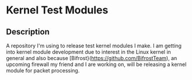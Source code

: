 # Kernel Test Modules
## Description
A repository I'm using to release test kernel modules I make. I am getting into kernel module development due to interest in the Linux kernel in general and also because [Bifrost}(https://github.com/BifrostTeam), an upcoming firewall my friend and I are working on, will be releasing a kernel module for packet processing.